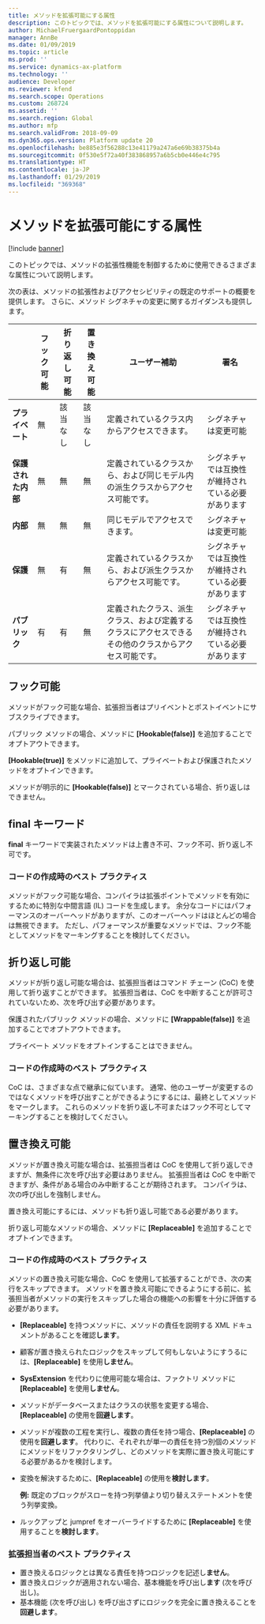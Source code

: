 ```yaml
---
title: メソッドを拡張可能にする属性
description: このトピックでは、メソッドを拡張可能にする属性について説明します。
author: MichaelFruergaardPontoppidan
manager: AnnBe
ms.date: 01/09/2019
ms.topic: article
ms.prod: ''
ms.service: dynamics-ax-platform
ms.technology: ''
audience: Developer
ms.reviewer: kfend
ms.search.scope: Operations
ms.custom: 268724
ms.assetid: ''
ms.search.region: Global
ms.author: mfp
ms.search.validFrom: 2018-09-09
ms.dyn365.ops.version: Platform update 20
ms.openlocfilehash: be885e3f56288c13e41179a247a6e69b38375b4a
ms.sourcegitcommit: 0f530e5f72a40f383868957a6b5cb0e446e4c795
ms.translationtype: HT
ms.contentlocale: ja-JP
ms.lasthandoff: 01/29/2019
ms.locfileid: "369368"
---
```

# <a name="attributes-that-make-methods-extensible"></a>メソッドを拡張可能にする属性

[!include [banner](../includes/banner.md)]

このトピックでは、メソッドの拡張性機能を制御するために使用できるさまざまな属性について説明します。

次の表は、メソッドの拡張性およびアクセシビリティの既定のサポートの概要を提供します。 さらに、メソッド シグネチャの変更に関するガイダンスも提供します。

|   | フック可能 | 折り返し可能 | 置き換え可能 | ユーザー補助 | 署名 | 
|---|----------|-----------|-------------|---------------|-----------|
| **プライベート** | 無 | 該当なし | 該当なし | 定義されているクラス内からアクセスできます。 | シグネチャは変更可能 |
| **保護された内部** | 無 | 無 | 無 | 定義されているクラスから、および同じモデル内の派生クラスからアクセス可能です。 | シグネチャでは互換性が維持されている必要があります |
| **内部** | 無 | 無 | 無 | 同じモデルでアクセスできます。 | シグネチャは変更可能 |
| **保護** | 無 | 有 | 無 | 定義されているクラスから、および派生クラスからアクセス可能です。 | シグネチャでは互換性が維持されている必要があります |
| **パブリック** | 有 | 有 | 無 | 定義されたクラス、派生クラス、および定義するクラスにアクセスできるその他のクラスからアクセス可能です。 | シグネチャでは互換性が維持されている必要があります |

## <a name="hookable"></a>フック可能
メソッドがフック可能な場合、拡張担当者はプリイベントとポストイベントにサブスクライブできます。

パブリック メソッドの場合、メソッドに **\[Hookable(false)\]** を追加することでオプトアウトできます。

**\[Hookable(true)\]** をメソッドに追加して、プライベートおよび保護されたメソッドをオプトインできます。

メソッドが明示的に **\[Hookable(false)\]** とマークされている場合、折り返しはできません。

## <a name="final-keyword"></a>final キーワード
**final** キーワードで実装されたメソッドは上書き不可、フック不可、折り返し不可です。

### <a name="best-practices-when-you-write-code"></a>コードの作成時のベスト プラクティス
メソッドがフック可能な場合、コンパイラは拡張ポイントでメソッドを有効にするために特別な中間言語 (IL) コードを生成します。 余分なコードにはパフォーマンスのオーバーヘッドがありますが、このオーバーヘッドはほとんどの場合は無視できます。 ただし、パフォーマンスが重要なメソッドでは、フック不能としてメソッドをマーキングすることを検討してください。

## <a name="wrappable"></a>折り返し可能
メソッドが折り返し可能な場合は、拡張担当者はコマンド チェーン (CoC) を使用して折り返すことができます。 拡張担当者は、CoC を中断することが許可されていないため、次を呼び出す必要があります。

保護されたパブリック メソッドの場合、メソッドに **\[Wrappable(false)\]** を追加することでオプトアウトできます。

プライベート メソッドをオプトインすることはできません。

### <a name="best-practices-when-you-write-code"></a>コードの作成時のベスト プラクティス
CoC は、さまざまな点で継承に似ています。 通常、他のユーザーが変更するのではなくメソッドを呼び出すことができるようにするには、最終としてメソッドをマークします。 これらのメソッドを折り返し不可またはフック不可としてマーキングすることを検討してください。

## <a name="replaceable"></a>置き換え可能 
メソッドが置き換え可能な場合は、拡張担当者は CoC を使用して折り返しできますが、無条件に次を呼び出す必要はありません。 拡張担当者は CoC を中断できますが、条件がある場合のみ中断することが期待されます。 コンパイラは、次の呼び出しを強制しません。

置き換え可能にするには、メソッドも折り返し可能である必要があります。

折り返し可能なメソッドの場合、メソッドに **\[Replaceable\]** を追加することでオプトインできます。

### <a name="best-practices-when-you-write-code"></a>コードの作成時のベスト プラクティス
メソッドの置き換え可能な場合、CoC を使用して拡張することができ、次の実行をスキップできます。 メソッドを置き換え可能にできるようにする前に、拡張担当者がメソッドの実行をスキップした場合の機能への影響を十分に評価する必要があります。
            
+ **\[Replaceable\]** を持つメソッドに、メソッドの責任を説明する XML ドキュメントがあることを確認**します**。
+ 顧客が置き換えられたロジックをスキップして何もしないようにすうるには、**\[Replaceable\]** を使用**しません**。
+ **SysExtension** を代わりに使用可能な場合は、ファクトリ メソッドに **\[Replaceable\]** を使用**しません**。
+ メソッドがデータベースまたはクラスの状態を変更する場合、**\[Replaceable\]** の使用を**回避します**。
+ メソッドが複数の工程を実行し、複数の責任を持つ場合、**\[Replaceable\]** の使用を**回避します**。 代わりに、それぞれが単一の責任を持つ別個のメソッドにメソッドをリファクタリングし、どのメソッドを実際に置き換え可能にする必要があるかを検討します。
+ 変換を解決するために、**\[Replaceable\]** の使用を**検討します**。 

    **例:** 既定のブロックがスローを持つ列挙値より切り替えステートメントを使う列挙変換。

+ ルックアップと jumpref をオーバーライドするために **\[Replaceable\]** を使用することを**検討します**。
 
### <a name="best-practices-for-extenders"></a>拡張担当者のベスト プラクティス
+ 置き換えるロジックとは異なる責任を持つロジックを記述し**ません**。
+ 置き換えロジックが適用されない場合、基本機能を呼び出し**ます** (次を呼び出し)。
+ 基本機能 (次を呼び出し) を呼び出さずにロジックを完全に置き換えることを**回避します**。
